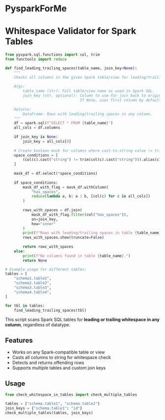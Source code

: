 # PysparkForMe
# Whitespace Validator for Spark Tables
```python
from pyspark.sql.functions import col, trim
from functools import reduce

def find_leading_trailing_spaces(table_name, join_key=None):
    """
    Checks all columns in the given Spark table/view for leading/trailing spaces.
    
    Args:
        table_name (str): Full table/view name as used in Spark SQL.
        join_key (str, optional): Column to use for join back to original data.
                                  If None, uses first column by default.
    
    Returns:
        DataFrame: Rows with leading/trailing spaces in any column.
    """
    df = spark.sql(f"SELECT * FROM {table_name}")
    all_cols = df.columns
    
    if join_key is None:
        join_key = all_cols[0]
    
    # Create boolean mask for columns where cast-to-string value != trimmed version
    space_conditions = [
        (col(c).cast("string") != trim(col(c).cast("string"))).alias(c) for c in all_cols
    ]
    
    mask_df = df.select(*space_conditions)
    
    if space_conditions:
        mask_df_with_flag = mask_df.withColumn(
            "has_spaces",
            reduce(lambda a, b: a | b, [col(c) for c in all_cols])
        )
        
        rows_with_spaces = df.join(
            mask_df_with_flag.filter(col("has_spaces")),
            on=join_key,
            how="inner"
        )
        print(f"Rows with leading/trailing spaces in table {table_name}:")
        rows_with_spaces.show(truncate=False)
        
        return rows_with_spaces
    else:
        print(f"No columns found in table {table_name}.")
        return None

# Example usage for different tables:
tables = [
    "schema1.table1",
    "schema2.table2",
    "schema3.table3",
    "schema4.table4",
]

for tbl in tables:
    find_leading_trailing_spaces(tbl)
```

This script scans Spark SQL tables for **leading or trailing whitespace in any column**, regardless of datatype.

## Features

- Works on any Spark-compatible table or view
- Casts all columns to string for whitespace check
- Detects and returns offending rows
- Supports multiple tables and custom join keys

## Usage

```python
from check_whitespace_in_tables import check_multiple_tables

tables = ["schema.table1", "schema.table2"]
join_keys = {"schema.table1": "id"}
check_multiple_tables(tables, join_keys)
